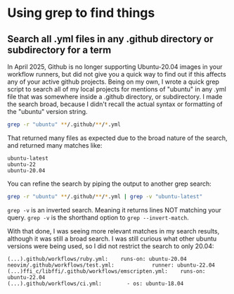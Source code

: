 # Using grep to find things


## Search all .yml files in any .github directory or subdirectory for a term

In April 2025, Github is no longer supporting Ubuntu-20.04 images in your workflow runners, but did not give you a quick way to find out if this affects any of your active github projects. Being on my own, I wrote a quick grep script to search all of my local projects for mentions of "ubuntu" in any .yml file that was somewhere inside a .github directory, or subdirectory. I made the search broad, because I didn't recall the actual syntax or formatting of the "ubuntu" version string.

```sh
grep -r "ubuntu" **/.github/**/*.yml
```

That returned many files as expected due to the broad nature of the search, and returned many matches like:

```
ubuntu-latest
ubuntu-22
ubuntu-20.04
```

You can refine the search by piping the output to another grep search:

```sh
grep -r "ubuntu" **/.github/**/*.yml | grep -v "ubuntu-latest"
```

`grep -v` is an inverted search. Meaning it returns lines NOT matching your query. `grep -v` is the shorthand option to `grep --invert-match`.

With that done, I was seeing more relevant matches in my search results, although it was still a broad search. I was still curious what other ubuntu versions were being used, so I did not restrict the search to only 20.04:

```
(...).github/workflows/ruby.yml:    runs-on: ubuntu-20.04
neovim/.github/workflows/test.yml:            runner: ubuntu-22.04
(...)ffi_c/libffi/.github/workflows/emscripten.yml:    runs-on: ubuntu-22.04
(...).github/workflows/ci.yml:        - os: ubuntu-18.04
```


